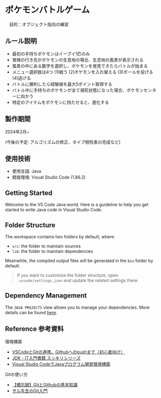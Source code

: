 # ポケモンバトルゲーム
　目的：オブジェクト指向の練習

## ルール説明
* 最初の手持ちポケモンはイーブイ1匹のみ
* 冒険の行き先がポケモンの生息地の場合、生息地の風景が表示される
* 風景の中にある数字を選択し、ポケモンを発見できたらバトルが始まる
* メニュー選択肢は4つ (1)戦う (2)ポケモンを入れ替える (3)ボールを投げる (4)逃げる
* バトルに勝利したら経験値を最大5ポイント取得する
* バトル中に手持ちのポケモンが全て瀕死状態になった場合、ポケモンセンターに向かう
* 特定のアイテムをポケモンに持たせると、進化する

## 製作期間
2024年2月~

(今後の予定: アルゴリズムの修正、タイプ相性表の完成など)

## 使用技術
* 使用言語: Java
* 開発環境: Visual Studio Code (1.86.2)

## Getting Started

Welcome to the VS Code Java world. Here is a guideline to help you get started to write Java code in Visual Studio Code.

## Folder Structure

The workspace contains two folders by default, where:

- `src`: the folder to maintain sources
- `lib`: the folder to maintain dependencies

Meanwhile, the compiled output files will be generated in the `bin` folder by default.

> If you want to customize the folder structure, open `.vscode/settings.json` and update the related settings there.

## Dependency Management

The `JAVA PROJECTS` view allows you to manage your dependencies. More details can be found [here](https://github.com/microsoft/vscode-java-dependency#manage-dependencies).

## Reference 参考資料

環境構築
* [VSCodeとGitの連携、Githubへのpushまで（初心者向け）](https://qiita.com/midori-game/items/0abf0013a70790518738)
* [JDK - IT入門書籍 スッキリシリーズ](https://sukkiri.jp/technologies/processors/jdk)
* [Visual Studio CodeでJavaプログラム開発環境構築](https://qiita.com/brgd/items/da54e5db258bc9d2538a)

Gitの使い方
* [【備忘録】GitとGithubの基本知識](https://qiita.com/moonbass630/items/383fc8300a83784e4c82)
* [サル先生のGit入門](https://backlog.com/ja/git-tutorial/)

